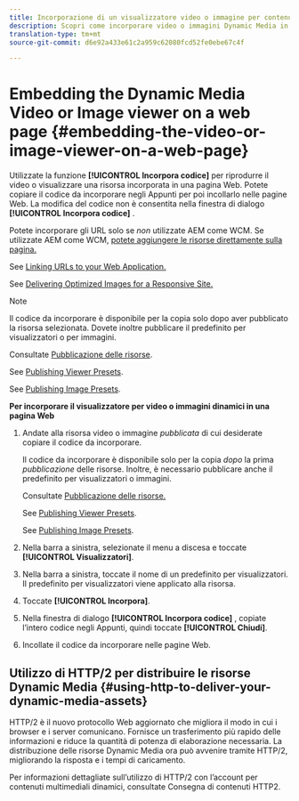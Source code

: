 ```yaml
---
title: Incorporazione di un visualizzatore video o immagine per contenuti multimediali dinamici in una pagina Web
description: Scopri come incorporare video o immagini Dynamic Media in una pagina Web
translation-type: tm+mt
source-git-commit: d6e92a433e61c2a959c62080fcd52fe0ebe67c4f

---
```



# Embedding the Dynamic Media Video or Image viewer on a web page {#embedding-the-video-or-image-viewer-on-a-web-page}

Utilizzate la funzione **[!UICONTROL Incorpora codice]** per riprodurre il video o visualizzare una risorsa incorporata in una pagina Web. Potete copiare il codice da incorporare negli Appunti per poi incollarlo nelle pagine Web. La modifica del codice non è consentita nella finestra di dialogo **[!UICONTROL Incorpora codice]** .

Potete incorporare gli URL solo se _non_ utilizzate AEM come WCM. Se utilizzate AEM come WCM, [potete aggiungere le risorse direttamente sulla pagina.](adding-dynamic-media-assets-to-pages.md)

See [Linking URLs to your Web Application.](linking-urls-to-yourwebapplication.md)

See [Delivering Optimized Images for a Responsive Site.](responsive-site.md)

>[!NOTE]
>
>Il codice da incorporare è disponibile per la copia solo dopo aver pubblicato la risorsa selezionata. Dovete inoltre pubblicare il predefinito per visualizzatori o per immagini.
>
>Consultate [Pubblicazione delle risorse](publishing-dynamicmedia-assets.md).
>
>See [Publishing Viewer Presets](managing-viewer-presets.md#publishing-viewer-presets).
>
>See [Publishing Image Presets](managing-image-presets.md#publishing-image-presets).

**Per incorporare il visualizzatore per video o immagini dinamici in una pagina Web**

1. Andate alla risorsa video o immagine *pubblicata* di cui desiderate copiare il codice da incorporare.

   Il codice da incorporare è disponibile solo per la copia *dopo* la prima *pubblicazione* delle risorse. Inoltre, è necessario pubblicare anche il predefinito per visualizzatori o immagini.

   Consultate [Pubblicazione delle risorse.](publishing-dynamicmedia-assets.md)

   See [Publishing Viewer Presets](managing-viewer-presets.md#publishing-viewer-presets).

   See [Publishing Image Presets](managing-image-presets.md#publishing-image-presets).

1. Nella barra a sinistra, selezionate il menu a discesa e toccate **[!UICONTROL Visualizzatori]**.
1. Nella barra a sinistra, toccate il nome di un predefinito per visualizzatori. Il predefinito per visualizzatori viene applicato alla risorsa.
1. Toccate **[!UICONTROL Incorpora]**.
1. Nella finestra di dialogo **[!UICONTROL Incorpora codice]** , copiate l’intero codice negli Appunti, quindi toccate **[!UICONTROL Chiudi]**.
1. Incollate il codice da incorporare nelle pagine Web.

## Utilizzo di HTTP/2 per distribuire le risorse Dynamic Media {#using-http-to-deliver-your-dynamic-media-assets}

HTTP/2 è il nuovo protocollo Web aggiornato che migliora il modo in cui i browser e i server comunicano. Fornisce un trasferimento più rapido delle informazioni e riduce la quantità di potenza di elaborazione necessaria. La distribuzione delle risorse Dynamic Media ora può avvenire tramite HTTP/2, migliorando la risposta e i tempi di caricamento.

Per informazioni dettagliate sull’utilizzo di HTTP/2 con l’account per contenuti multimediali dinamici, consultate Consegna di contenuti [](http2faq.md) HTTP2.
